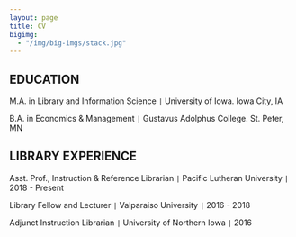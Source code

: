 ```yaml
---
layout: page
title: CV
bigimg:
  - "/img/big-imgs/stack.jpg"
---
```


## EDUCATION

M.A. in Library and Information Science `|` University of Iowa. Iowa City, IA

B.A. in Economics & Management `|` Gustavus Adolphus College. St. Peter, MN

## LIBRARY EXPERIENCE

Asst. Prof., Instruction & Reference Librarian `|` Pacific Lutheran University `|` 2018 - Present

Library Fellow and Lecturer `|` Valparaiso University `|` 2016 - 2018

Adjunct Instruction Librarian `|` University of Northern Iowa `|` 2016

